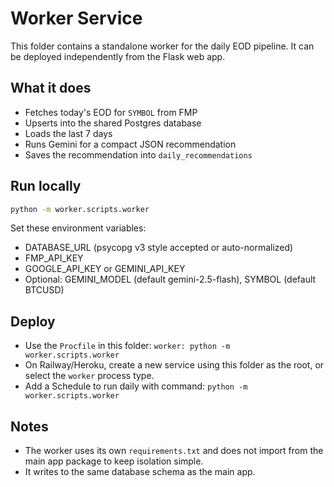 # Worker Service

This folder contains a standalone worker for the daily EOD pipeline.
It can be deployed independently from the Flask web app.

## What it does
- Fetches today's EOD for `SYMBOL` from FMP
- Upserts into the shared Postgres database
- Loads the last 7 days
- Runs Gemini for a compact JSON recommendation
- Saves the recommendation into `daily_recommendations`

## Run locally

```bash
python -m worker.scripts.worker
```

Set these environment variables:
- DATABASE_URL (psycopg v3 style accepted or auto-normalized)
- FMP_API_KEY
- GOOGLE_API_KEY or GEMINI_API_KEY
- Optional: GEMINI_MODEL (default gemini-2.5-flash), SYMBOL (default BTCUSD)

## Deploy

- Use the `Procfile` in this folder: `worker: python -m worker.scripts.worker`
- On Railway/Heroku, create a new service using this folder as the root, or select the `worker` process type.
- Add a Schedule to run daily with command: `python -m worker.scripts.worker`

## Notes
- The worker uses its own `requirements.txt` and does not import from the main app package to keep isolation simple.
- It writes to the same database schema as the main app.
